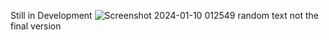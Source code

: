 Still in Development
![Screenshot 2024-01-10 012549](https://github.com/im-divyanshu/myWebsite/assets/85323719/a6dd21ab-1c8f-4d5d-956f-e1eb6ffb1f43)
random text not the final version
